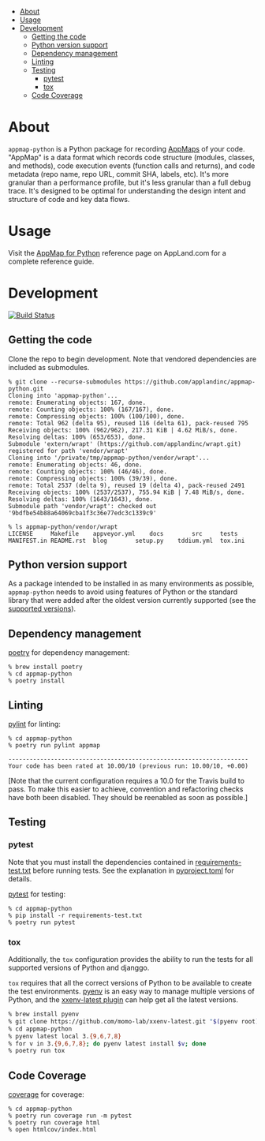 - [About](#about)
- [Usage](#usage)
- [Development](#development)
  - [Getting the code](#getting-the-code)
  - [Python version support](#python-version-support)
  - [Dependency management](#dependency-management)
  - [Linting](#linting)
  - [Testing](#testing)
    - [pytest](#pytest)
    - [tox](#tox)
  - [Code Coverage](#code-coverage)

# About
`appmap-python` is a Python package for recording
[AppMaps](https://github.com/applandinc/appmap) of your code. "AppMap" is a data format
which records code structure (modules, classes, and methods), code execution events
(function calls and returns), and code metadata (repo name, repo URL, commit SHA, labels,
etc). It's more granular than a performance profile, but it's less granular than a full
debug trace. It's designed to be optimal for understanding the design intent and structure
of code and key data flows.

# Usage

Visit the [AppMap for Python](https://appland.com/docs/reference/appmap-python.html) reference page on AppLand.com for a complete reference guide.

# Development 

[![Build Status](https://travis-ci.com/getappmap/appmap-python.svg?branch=master)](https://travis-ci.com/getappmap/appmap-python)

## Getting the code
Clone the repo to begin development. Note that vendored dependencies are included as
submodules.

```shell
% git clone --recurse-submodules https://github.com/applandinc/appmap-python.git
Cloning into 'appmap-python'...
remote: Enumerating objects: 167, done.
remote: Counting objects: 100% (167/167), done.
remote: Compressing objects: 100% (100/100), done.
remote: Total 962 (delta 95), reused 116 (delta 61), pack-reused 795
Receiving objects: 100% (962/962), 217.31 KiB | 4.62 MiB/s, done.
Resolving deltas: 100% (653/653), done.
Submodule 'extern/wrapt' (https://github.com/applandinc/wrapt.git) registered for path 'vendor/wrapt'
Cloning into '/private/tmp/appmap-python/vendor/wrapt'...
remote: Enumerating objects: 46, done.
remote: Counting objects: 100% (46/46), done.
remote: Compressing objects: 100% (39/39), done.
remote: Total 2537 (delta 9), reused 19 (delta 4), pack-reused 2491
Receiving objects: 100% (2537/2537), 755.94 KiB | 7.48 MiB/s, done.
Resolving deltas: 100% (1643/1643), done.
Submodule path 'vendor/wrapt': checked out '9bdfbe54b88a64069cba1f3c36e77edc3c1339c9'

% ls appmap-python/vendor/wrapt
LICENSE		Makefile	appveyor.yml	docs		src		tests
MANIFEST.in	README.rst	blog		setup.py	tddium.yml	tox.ini
```

## Python version support
As a package intended to be installed in as many environments as possible, `appmap-python`
needs to avoid using features of Python or the standard library that were added after the
oldest version currently supported (see the
[supported versions](https://appland.com/docs/reference/appmap-python.html#supported-versions)).

## Dependency management

[poetry](https://https://python-poetry.org/) for dependency management:

```
% brew install poetry
% cd appmap-python
% poetry install
```

## Linting
[pylint](https://www.pylint.org/) for linting:

```
% cd appmap-python
% poetry run pylint appmap

--------------------------------------------------------------------
Your code has been rated at 10.00/10 (previous run: 10.00/10, +0.00)

```

[Note that the current configuration requires a 10.0 for the Travis build to pass. To make
this easier to achieve, convention and refactoring checks have both been disabled. They
should be reenabled as soon as possible.]


## Testing
### pytest

Note that you must install the dependencies contained in
[requirements-test.txt](requirements-test.txt) before running tests. See the explanation in
[pyproject.toml](pyproject.toml) for details.

[pytest](https://docs.pytest.org/en/stable/) for testing:

```
% cd appmap-python
% pip install -r requirements-test.txt
% poetry run pytest
```

### tox
Additionally, the `tox` configuration provides the ability to run the tests for all
supported versions of Python and djanggo. 

`tox` requires that all the correct versions of Python to be available to create
the test environments. [pyenv](https://github.com/pyenv/pyenv) is an easy way to manage
multiple versions of Python, and the [xxenv-latest
plugin](https://github.com/momo-lab/xxenv-latest) can help get all the latest versions.



```sh
% brew install pyenv
% git clone https://github.com/momo-lab/xxenv-latest.git "$(pyenv root)"/plugins/xxenv-latest
% cd appmap-python
% pyenv latest local 3.{9,6,7,8}
% for v in 3.{9,6,7,8}; do pyenv latest install $v; done
% poetry run tox
```

## Code Coverage
[coverage](https://coverage.readthedocs.io/) for coverage:

```
% cd appmap-python
% poetry run coverage run -m pytest
% poetry run coverage html
% open htmlcov/index.html
```
